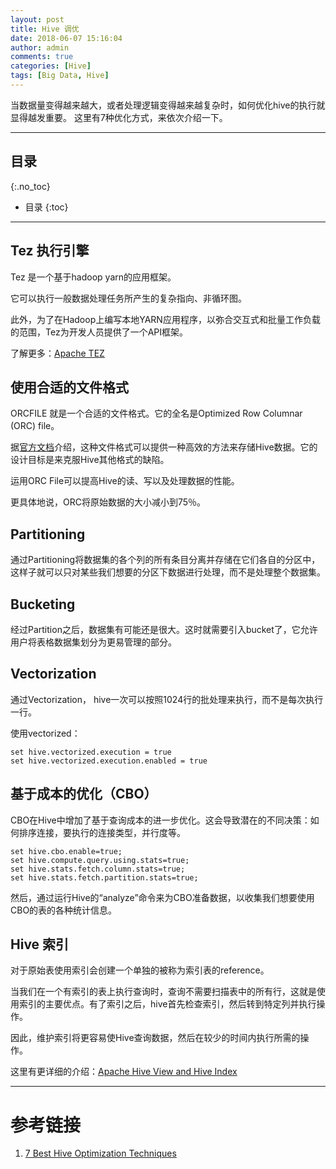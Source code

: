 ```yaml
---
layout: post
title: Hive 调优
date: 2018-06-07 15:16:04
author: admin
comments: true
categories: [Hive]
tags: [Big Data, Hive]
---
```


当数据量变得越来越大，或者处理逻辑变得越来越复杂时，如何优化hive的执行就显得越发重要。
这里有7种优化方式，来依次介绍一下。

<!-- more -->
---
## 目录
{:.no_toc}

* 目录
{:toc}
---

## Tez 执行引擎

Tez 是一个基于hadoop yarn的应用框架。

它可以执行一般数据处理任务所产生的复杂指向、非循环图。

此外，为了在Hadoop上编写本地YARN应用程序，以弥合交互式和批量工作负载的范围，Tez为开发人员提供了一个API框架。

了解更多：[Apache TEZ](https://tez.apache.org/)

## 使用合适的文件格式

ORCFILE 就是一个合适的文件格式。它的全名是Optimized Row Columnar (ORC) file。

据[官方文档](https://orc.apache.org/)介绍，这种文件格式可以提供一种高效的方法来存储Hive数据。它的设计目标是来克服Hive其他格式的缺陷。

运用ORC File可以提高Hive的读、写以及处理数据的性能。

更具体地说，ORC将原始数据的大小减小到75％。

## Partitioning

通过Partitioning将数据集的各个列的所有条目分离并存储在它们各自的分区中，这样子就可以只对某些我们想要的分区下数据进行处理，而不是处理整个数据集。

## Bucketing

经过Partition之后，数据集有可能还是很大。这时就需要引入bucket了，它允许用户将表格数据集划分为更易管理的部分。

## Vectorization

通过Vectorization， hive一次可以按照1024行的批处理来执行，而不是每次执行一行。

使用vectorized：
```
set hive.vectorized.execution = true
set hive.vectorized.execution.enabled = true
```

## 基于成本的优化（CBO）

CBO在Hive中增加了基于查询成本的进一步优化。这会导致潜在的不同决策：如何排序连接，要执行的连接类型，并行度等。

```
set hive.cbo.enable=true;
set hive.compute.query.using.stats=true;
set hive.stats.fetch.column.stats=true;
set hive.stats.fetch.partition.stats=true;
```

然后，通过运行Hive的“analyze”命令来为CBO准备数据，以收集我们想要使用CBO的表的各种统计信息。

## Hive 索引

对于原始表使用索引会创建一个单独的被称为索引表的reference。

当我们在一个有索引的表上执行查询时，查询不需要扫描表中的所有行，这就是使用索引的主要优点。有了索引之后，hive首先检查索引，然后转到特定列并执行操作。

因此，维护索引将更容易使Hive查询数据，然后在较少的时间内执行所需的操作。

这里有更详细的介绍：[Apache Hive View and Hive Index](https://data-flair.training/blogs/hive-view-hive-index/)

---

# 参考链接
1. [7 Best Hive Optimization Techniques](https://data-flair.training/blogs/hive-optimization-techniques/)
